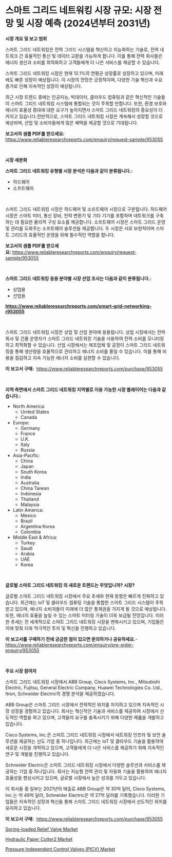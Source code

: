 <p><h1>스마트 그리드 네트워킹 시장 규모: 시장 전망 및 시장 예측 (2024년부터 2031년)</h1></p><p><strong>시장 개요 및 보고 범위</strong></p>
<p><p>스마트 그리드 네트워킹은 전력 그리드 시스템을 혁신하고 지능화하는 기술로, 전력 네트워크 간 효율적인 통신 및 데이터 교환을 가능하게 합니다. 이를 통해 전력 회사들은 에너지 생산과 소비를 최적화하고 고객들에게 더 나은 서비스를 제공할 수 있습니다.</p><p>스마트 그리드 네트워킹 시장은 현재 12.1%의 연평균 성장률로 성장하고 있으며, 미래에도 빠른 성장이 예상됩니다. 이 시장의 전망은 긍정적이며, 다양한 기술 혁신과 수요 증가로 인해 지속적인 성장이 예상됩니다.</p><p>최근 시장 트렌드 중에는 인공지능, 빅데이터, 클라우드 컴퓨팅과 같은 혁신적인 기술들이 스마트 그리드 네트워킹 시스템에 통합되는 것이 주목할 만합니다. 또한, 환경 보호와 에너지 효율성 증대에 대한 요구가 높아지면서 스마트 그리드 네트워킹의 중요성이 더 커지고 있습니다.전반적으로, 스마트 그리드 네트워킹 시장은 계속해서 성장할 것으로 예상되며, 산업 및 소비자들에게 많은 혜택을 제공할 것으로 기대됩니다.</p></p>
<p><strong>보고서의 샘플 PDF를 받으세요:</strong> <a href="https://www.reliableresearchreports.com/enquiry/request-sample/953055">https://www.reliableresearchreports.com/enquiry/request-sample/953055</a></p>
<p>&nbsp;</p>
<p><strong>시장 세분화</strong></p>
<p><strong>스마트 그리드 네트워킹 유형별 시장 분석은 다음과 같이 분류됩니다.:</strong></p>
<p><ul><li>하드웨어</li><li>소프트웨어</li></ul></p>
<p>&nbsp;</p>
<p><p>스마트 그리드 네트워킹 시장은 하드웨어 및 소프트웨어 시장으로 구분됩니다. 하드웨어 시장은 스마트 미터, 통신 장비, 전력 변환기 및 기타 기기를 포함하며 네트워크를 구축하는 데 필요한 물리적 구성 요소를 제공합니다. 소프트웨어 시장은 스마트 그리드 운영 및 관리를 도와주는 소프트웨어 솔루션을 제공합니다. 두 시장은 서로 보완적이며 스마트 그리드의 효율적인 운영을 위해 필수적인 역할을 합니다.</p></p>
<p><strong>보고서의 샘플 PDF를 받으세요:</strong>&nbsp;<a href="https://www.reliableresearchreports.com/enquiry/request-sample/953055">https://www.reliableresearchreports.com/enquiry/request-sample/953055</a></p>
<p>&nbsp;</p>
<p><strong> 스마트 그리드 네트워킹 응용 분야별 시장 산업 조사는 다음과 같이 분류됩니다.:</strong></p>
<p><ul><li>상업용</li><li>산업용</li></ul></p>
<p><strong><a href="https://www.reliableresearchreports.com/smart-grid-networking-r953055">https://www.reliableresearchreports.com/smart-grid-networking-r953055</a></strong></p>
<p>&nbsp;</p>
<p><p>스마트 그리드 네트워킹 시장은 상업 및 산업 분야에 응용됩니다. 상업 시장에서는 전력 회사 및 건물 운영자가 스마트 그리드 네트워킹 기술을 사용하여 전력 소비를 모니터링하고 최적화할 수 있습니다. 산업 시장에서는 제조업체 및 공장이 스마트 그리드 네트워킹을 통해 생산량을 효율적으로 관리하고 에너지 소비를 줄일 수 있습니다. 이를 통해 비용을 절감하고 지속 가능한 에너지 소비를 실현할 수 있습니다.</p></p>
<p><strong>이 보고서 구매:</strong>&nbsp; <a href="https://www.reliableresearchreports.com/purchase/953055">https://www.reliableresearchreports.com/purchase/953055</a></p>
<p>&nbsp;</p>
<p><strong>지역 측면에서 스마트 그리드 네트워킹 지역별로 이용 가능한 시장 플레이어는 다음과 같습니다.:</strong></p>
<p><ul>
    <li>
        North America:
        <ul>
            <li>United States</li>
            <li>Canada</li>
        </ul>
    </li>
    <li>
        Europe:
        <ul>
            <li>Germany</li>
            <li>France</li>
            <li>U.K.</li>
            <li>Italy</li>
            <li>Russia</li>
        </ul>
    </li>
    <li>
        Asia-Pacific:
        <ul>
            <li>China</li>
            <li>Japan</li>
            <li>South Korea</li>
            <li>India</li>
            <li>Australia</li>
            <li>China Taiwan</li>
            <li>Indonesia</li>
            <li>Thailand</li>
            <li>Malaysia</li>
        </ul>
    </li>
    <li>
        Latin America:
        <ul>
            <li>Mexico</li>
            <li>Brazil</li>
            <li>Argentina Korea</li>
            <li>Colombia</li>
        </ul>
    </li>
    <li>
        Middle East & Africa:
        <ul>
            <li>Turkey</li>
            <li>Saudi</li>
            <li>Arabia</li>
            <li>UAE</li>
            <li>Korea</li>
        </ul>
    </li>
    </ul></p>
<p>&nbsp;</p>
<p><strong>글로벌 스마트 그리드 네트워킹 의 새로운 트렌드는 무엇입니까? 시장?</strong></p>
<p><p>글로벌 스마트 그리드 네트워킹 시장에서 주요 추세와 현재 동향은 빠르게 진화하고 있습니다. 최근에는 IoT 및 클라우드 컴퓨팅 기술을 통합한 스마트 그리드 시스템이 주목받고 있으며, 에너지 소비자들이 미래에 더 많은 통제권을 가지게 될 것으로 예상됩니다. 또한, 에너지 효율을 높일 수 있는 스마트 미터링 기술이 더욱 보급될 전망입니다. 이러한 추세는 전 세계적으로 스마트 그리드 네트워킹 시장을 변화시키고 있으며, 기업들은 이에 맞춰 더욱 적극적인 투자 및 혁신을 진행하고 있습니다.</p></p>
<p><strong>이 보고서를 구매하기 전에 궁금한 점이 있으면 문의하거나 공유하세요.</strong>- <a href="https://www.reliableresearchreports.com/enquiry/pre-order-enquiry/953055">https://www.reliableresearchreports.com/enquiry/pre-order-enquiry/953055</a></p>
<p>&nbsp;</p>
<p><strong>주요 시장 참여자</strong></p>
<p><p>스마트 그리드 네트워킹 시장에서 ABB Group, Cisco Systems, Inc., Mitsubishi Electric, Fujitsu, General Electric Company, Huawei Technologies Co. Ltd., Itron, Schneider Electric의 경쟁 분석을 제공하겠습니다.</p><p>ABB Group은 스마트 그리드 시장에서 전략적인 위치를 차지하고 있으며 지속적인 시장 성장을 경험하고 있습니다. 회사는 혁신적인 기술과 서비스를 제공하여 시장에서 선도적인 역할을 하고 있으며, 고객들의 요구를 충족시키기 위해 다양한 제품을 개발하고 있습니다.</p><p>Cisco Systems, Inc.은 스마트 그리드 네트워킹 시장에서 네트워킹 인프라 및 보안 솔루션을 제공하는 선도 기업 중 하나입니다. 최근에는 IoT 및 클라우드 기술을 활용하여 새로운 시장을 개척하고 있으며, 고객들에게 더 나은 서비스를 제공하기 위해 지속적인 연구 및 개발을 진행하고 있습니다.</p><p>Schneider Electric은 스마트 그리드 네트워킹 시장에서 다양한 솔루션과 서비스를 제공하는 기업 중 하나입니다. 회사는 지능형 전력 관리 및 자동화 기술을 활용하여 에너지 효율성을 향상시키고 있으며, 글로벌 시장에서 높은 성과를 거두고 있습니다.</p><p>이 회사들 중 일부는 2021년의 매출로 ABB Group은 약 30억 달러, Cisco Systems, Inc.는 약 49억 달러, Schneider Electric은 약 27억 달러를 기록했습니다. 이러한 기업들은 지속적인 성장과 혁신을 통해 스마트 그리드 네트워킹 시장에서 선도적인 위치를 유지하고 있습니다.</p></p>
<p><strong>이 보고서 구매:</strong>&nbsp;&nbsp;<a href="https://www.reliableresearchreports.com/purchase/953055">https://www.reliableresearchreports.com/purchase/953055</a></p>
<p><p><a href="https://www.linkedin.com/pulse/spring-loaded-relief-valve-market-key-successful-business-qzfne?trackingId=XwRnwCkW94G%2F6S5DPZHNHw%3D%3D">Spring-loaded Relief Valve Market</a></p><p><a href="https://www.linkedin.com/pulse/hydraulic-paper-cutter2-market-size-reveals-best-marketing-feice?trackingId=PCe%2FP7sDRJQXa29O5G5hPg%3D%3D">Hydraulic Paper Cutter2 Market</a></p><p><a href="https://www.linkedin.com/pulse/pressure-independent-control-valves-picv-market-size-outlook-mpybe?trackingId=LvN0bilTMsMHnNO4XBeoJQ%3D%3D">Pressure Independent Control Valves (PICV) Market</a></p></p>